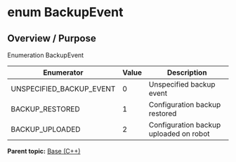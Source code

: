 # enum BackupEvent

## Overview / Purpose

Enumeration BackupEvent

|Enumerator|Value|Description|
|----------|-----|-----------|
|UNSPECIFIED\_BACKUP\_EVENT|0|Unspecified backup event|
|BACKUP\_RESTORED|1|Configuration backup restored|
|BACKUP\_UPLOADED|2|Configuration backup uploaded on robot|

**Parent topic:** [Base \(C++\)](../../summary_pages/Base.md)

